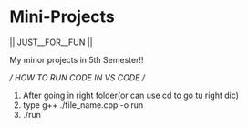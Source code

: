# Mini-Projects

|| JUST__FOR__FUN ||

My minor projects in 5th Semester!!

*/ HOW TO RUN CODE IN VS CODE /*
1. After going in right folder(or can use cd to go tu right dic)
2. type g++ ./file_name.cpp -o run
3. ./run
